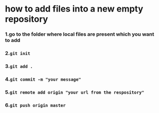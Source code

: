# how to add files into a new empty repository
  ### 1.go to the folder where local files are present which you want to add
  ### 2.`git init`
  ### 3.`git add .`
  ### 4.`git commit -m "your message"`
  ### 5.`git remote add origin "your url from the respository"`
  ### 6.`git push origin master`
  
